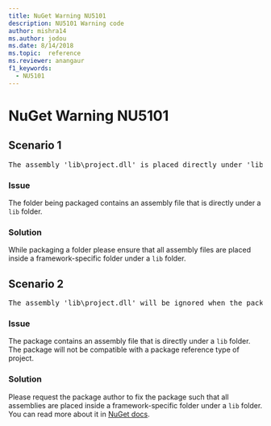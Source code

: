 ```yaml
---
title: NuGet Warning NU5101
description: NU5101 Warning code
author: mishra14
ms.author: jodou
ms.date: 8/14/2018
ms.topic:  reference
ms.reviewer: anangaur
f1_keywords: 
  - NU5101
---
```


# NuGet Warning NU5101

## Scenario 1
<pre>The assembly 'lib\project.dll' is placed directly under 'lib' folder. It is recommended that assemblies be placed inside a framework-specific folder. Move it into a framework-specific folder.</pre>

### Issue

The folder being packaged contains an assembly file that is directly under a `lib` folder.


### Solution

While packaging a folder please ensure that all assembly files are placed inside a framework-specific folder under a `lib` folder.


## Scenario 2
<pre>The assembly 'lib\project.dll' will be ignored when the package is installed after the migration.</pre>

### Issue

The package contains an assembly file that is directly under a `lib` folder. The package will not be compatible with a package reference type of project.


### Solution

Please request the package author to fix the package such that all assemblies are placed inside a framework-specific folder under a `lib` folder. You can read more about it in [NuGet docs](../../consume-packages/migrate-packages-config-to-package-reference.md).
